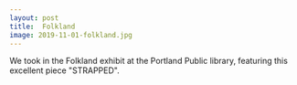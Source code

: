 ```yaml
---
layout: post
title:  Folkland
image: 2019-11-01-folkland.jpg
---
```


We took in the Folkland exhibit at the Portland Public library, featuring this excellent piece "STRAPPED".         
